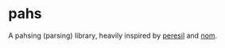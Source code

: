 # pahs

A pahsing (parsing) library, heavily inspired by [peresil](https://github.com/shepmaster/peresil)
and [nom](https://github.com/geal/nom).
